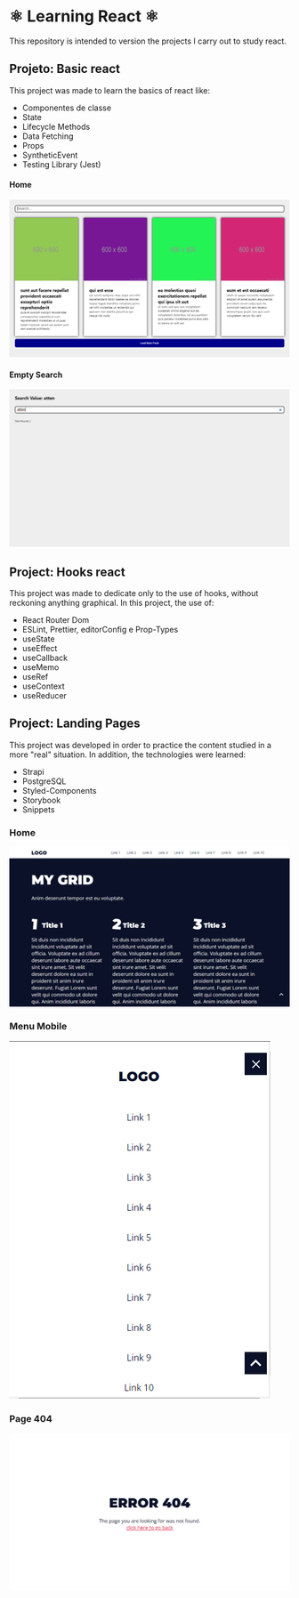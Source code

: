 # :atom_symbol: Learning React :atom_symbol: 


This repository is intended to version the projects I carry out to study react.

## Projeto: Basic react

This project was made to learn the basics of react like:
* Componentes de classe
* State
* Lifecycle Methods
* Data Fetching
* Props
* SyntheticEvent
* Testing Library (Jest)

#### Home
![Site](https://raw.githubusercontent.com/Berchez/EstudandoReact/main/basico-react/src/images/sitePreview.png)

#### Empty Search
![Site2](https://raw.githubusercontent.com/Berchez/EstudandoReact/main/basico-react/src/images/sitePreview2.png)

## Project: Hooks react

This project was made to dedicate only to the use of hooks, without reckoning anything graphical.
In this project, the use of:
* React Router Dom
* ESLint, Prettier, editorConfig e Prop-Types
* useState
* useEffect
* useCallback
* useMemo
* useRef
* useContext
* useReducer

## Project: Landing Pages

This project was developed in order to practice the content studied in a more "real" situation. In addition, the technologies were learned:

* Strapi
* PostgreSQL
* Styled-Components
* Storybook
* Snippets

### Home
![Home](https://raw.githubusercontent.com/Berchez/EstudandoReact/main/landing-pages-react/src/images/homePreview.png)

### Menu Mobile
![Menu](https://raw.githubusercontent.com/Berchez/EstudandoReact/main/landing-pages-react/src/images/menuMobilePreview.png)

### Page 404
![404](https://raw.githubusercontent.com/Berchez/EstudandoReact/main/landing-pages-react/src/images/page404.png)

